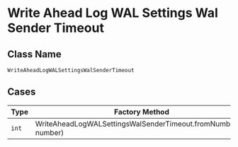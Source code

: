 
# Write Ahead Log WAL Settings Wal Sender Timeout

## Class Name

`WriteAheadLogWALSettingsWalSenderTimeout`

## Cases

| Type | Factory Method |
|  --- | --- |
| `int` | WriteAheadLogWALSettingsWalSenderTimeout.fromNumber(int number) |


